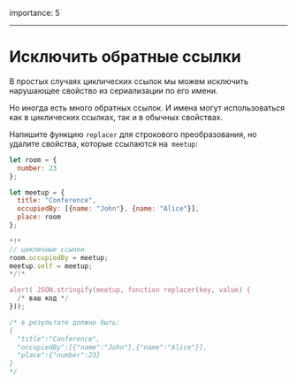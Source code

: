 importance: 5

---

# Исключить обратные ссылки

В простых случаях циклических ссылок мы можем исключить нарушающее свойство из сериализации по его имени.

Но иногда есть много обратных ссылок. И имена могут использоваться как в циклических ссылках, так и в обычных свойствах.

Напишите функцию `replacer` для строкового преобразования, но удалите свойства, которые ссылаются на` meetup`:

```js run
let room = {
  number: 23
};

let meetup = {
  title: "Conference",
  occupiedBy: [{name: "John"}, {name: "Alice"}],
  place: room
};

*!*
// цикличные ссылки 
room.occupiedBy = meetup;
meetup.self = meetup;
*/!*

alert( JSON.stringify(meetup, function replacer(key, value) {
  /* ваш код */
}));

/* в результате должно быть:
{
  "title":"Conference",
  "occupiedBy":[{"name":"John"},{"name":"Alice"}],
  "place":{"number":23}
}
*/
```

